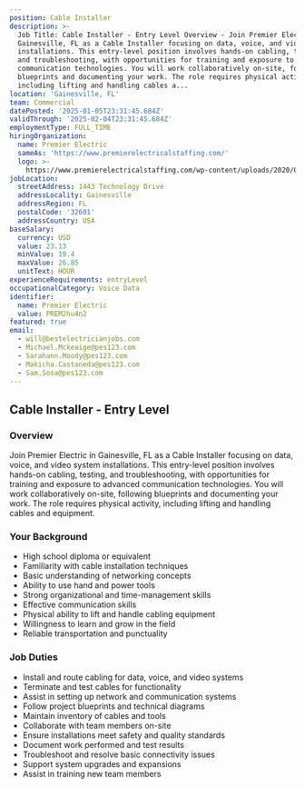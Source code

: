 ```yaml
---
position: Cable Installer
description: >-
  Job Title: Cable Installer - Entry Level Overview - Join Premier Electric in
  Gainesville, FL as a Cable Installer focusing on data, voice, and video system
  installations. This entry-level position involves hands-on cabling, testing,
  and troubleshooting, with opportunities for training and exposure to advanced
  communication technologies. You will work collaboratively on-site, following
  blueprints and documenting your work. The role requires physical activity,
  including lifting and handling cables a...
location: 'Gainesville, FL'
team: Commercial
datePosted: '2025-01-05T23:31:45.684Z'
validThrough: '2025-02-04T23:31:45.684Z'
employmentType: FULL_TIME
hiringOrganization:
  name: Premier Electric
  sameAs: 'https://www.premierelectricalstaffing.com/'
  logo: >-
    https://www.premierelectricalstaffing.com/wp-content/uploads/2020/05/Premier-Electrical-Staffing-logo.png
jobLocation:
  streetAddress: 1443 Technology Drive
  addressLocality: Gainesville
  addressRegion: FL
  postalCode: '32601'
  addressCountry: USA
baseSalary:
  currency: USD
  value: 23.13
  minValue: 19.4
  maxValue: 26.85
  unitText: HOUR
experienceRequirements: entryLevel
occupationalCategory: Voice Data
identifier:
  name: Premier Electric
  value: PREM2hu4n2
featured: true
email:
  - will@bestelectricianjobs.com
  - Michael.Mckeaige@pes123.com
  - Sarahann.Moody@pes123.com
  - Makicha.Castaneda@pes123.com
  - Sam.Sosa@pes123.com
---
```




## Cable Installer - Entry Level

### Overview
Join Premier Electric in Gainesville, FL as a Cable Installer focusing on data, voice, and video system installations. This entry-level position involves hands-on cabling, testing, and troubleshooting, with opportunities for training and exposure to advanced communication technologies. You will work collaboratively on-site, following blueprints and documenting your work. The role requires physical activity, including lifting and handling cables and equipment.

### Your Background
- High school diploma or equivalent
- Familiarity with cable installation techniques
- Basic understanding of networking concepts
- Ability to use hand and power tools
- Strong organizational and time-management skills
- Effective communication skills
- Physical ability to lift and handle cabling equipment
- Willingness to learn and grow in the field
- Reliable transportation and punctuality

### Job Duties
- Install and route cabling for data, voice, and video systems
- Terminate and test cables for functionality
- Assist in setting up network and communication systems
- Follow project blueprints and technical diagrams
- Maintain inventory of cables and tools
- Collaborate with team members on-site
- Ensure installations meet safety and quality standards
- Document work performed and test results
- Troubleshoot and resolve basic connectivity issues
- Support system upgrades and expansions
- Assist in training new team members
